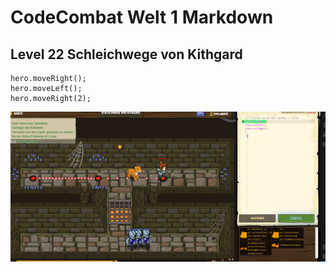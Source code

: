 # CodeCombat Welt 1 Markdown
## Level 22 Schleichwege von Kithgard 
```
hero.moveRight();
hero.moveLeft();
hero.moveRight(2);
```
![Alt text](image-25.png)
